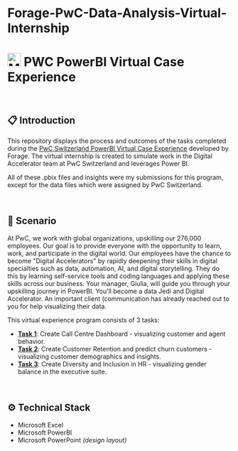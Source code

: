 # Forage-PwC-Data-Analysis-Virtual-Internship



# </a><img src="https://upload.wikimedia.org/wikipedia/commons/thumb/c/cf/New_Power_BI_Logo.svg/600px-New_Power_BI_Logo.svg.png?20210102182532" alt="Microsoft Power BI" width="30" height="30"> PWC PowerBI Virtual Case Experience 

<br>

## :clipboard: Introduction
This repository displays the process and outcomes of the tasks completed during the [PwC Switzerland PowerBI Virtual Case Experience](https://www.theforage.com/virtual-internships/prototype/a87GpgE6tiku7q3gu/Power%20BI?ref=W5vwWAjutTpHbEraC) developed by Forage. The virtual internship is created to simulate work in the Digital Accelerator team at PwC Switzerland and leverages Power BI.

All of these .pbix files and insights were my submissions for this program, except for the data files which were assigned by PwC Switzerland.


<br>

## :pushpin: Scenario
At PwC, we work with global organizations, upskilling our 276,000 employees. Our goal is to provide everyone with the opportunity to learn, work, and participate in the digital world. Our employees have the chance to become "Digital Accelerators" by rapidly deepening their skills in digital specialties such as data, automation, AI, and digital storytelling. They do this by learning self-service tools and coding languages and applying these skills across our business.
Your manager, Giulia, will guide you through your upskilling journey in PowerBI. You'll become a data Jedi and Digital Accelerator. An important client (communication has already reached out to you for help visualizing their data.



This virtual experience program consists of 3 tasks:                    
- [**Task 1**](): Create Call Centre Dashboard - visualizing customer and agent behavior.
- [**Task 2**](): Create Customer Retention and predict churn customers - visualizing customer demographics and insights.
- [**Task 3**](): Create Diversity and Inclusion in HR - visualizing gender balance in the executive suite.

<br>

## :gear: Technical Stack

- Microsoft Excel
- Microsoft PowerBI
- Microsoft PowerPoint *(design layout)*
  

